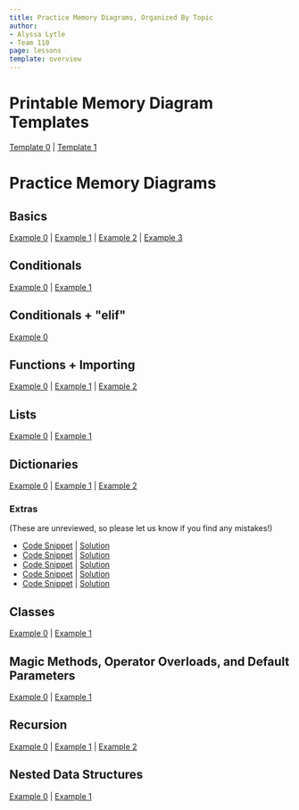 ```yaml
---
title: Practice Memory Diagrams, Organized By Topic
author:
- Alyssa Lytle
- Team 110
page: lessons
template: overview
---
```

# Printable Memory Diagram Templates
[Template 0](/static/MDTemplate0.png) | [Template 1](/static/MDTemplate1.png)

# Practice Memory Diagrams

## Basics
[Example 0](/resources/practice/memory-diagrams/basic/basic-00.html) | 
[Example 1](/resources/practice/memory-diagrams/basic/basic-01.html) | 
[Example 2](/resources/practice/memory-diagrams/basic/basic-02.html) |
[Example 3](/resources/practice/memory-diagrams/basic/basic-03.html) 

## Conditionals
[Example 0](/resources/practice/memory-diagrams/conditionals/conditionals-00.html) |
[Example 1](/resources/practice/memory-diagrams/conditionals/conditionals-01.html)

## Conditionals + "elif"
[Example 0](/resources/practice/memory-diagrams/elif/elif-00.html)

<!-- ## bool Operators

## f-strings

## Functions -->

## Functions + Importing 

[Example 0](/resources/practice/memory-diagrams/functions/func-import-00.html) | 
[Example 1](/resources/practice/memory-diagrams/functions/func-import-01.html) | [Example 2](/resources/practice/memory-diagrams/functions/func-import-02.html)

## Lists 
[Example 0](/resources/practice/memory-diagrams/lists/lists-00.html) |
[Example 1](/resources/practice/memory-diagrams/lists/lists-01.html)

## Dictionaries

[Example 0](/resources/practice/memory-diagrams/dicts/dicts-00.html) |
[Example 1](/resources/practice/memory-diagrams/dicts/dicts-01.html) |
[Example 2](/resources/practice/memory-diagrams/dicts/lineups.html)

### Extras 
(These are unreviewed, so please let us know if you find any mistakes!)

* [Code Snippet](/static/practice-mem-diagrams/pallavi1.png) | [Solution](/static/practice-mem-diagrams/pallavi1_sol.png)
* [Code Snippet](/static/practice-mem-diagrams/chloe1.png) | [Solution](/static/practice-mem-diagrams/Chloe1_sol.png) 
* [Code Snippet](/static/practice-mem-diagrams/vrinda2.pdf) | [Solution](/static/practice-mem-diagrams/vrinda2_sol.pdf) 
* [Code Snippet](/static/practice-mem-diagrams/Pallavi3.png) | [Solution](/static/practice-mem-diagrams/Pallavi3_sol.pdf) 
* [Code Snippet](/static/practice-mem-diagrams/Pallavi4.png) | [Solution](/static/practice-mem-diagrams/Pallavi4_sol.pdf) 

## Classes

[Example 0](/resources/practice/memory-diagrams/oop/tweets.html) | 
[Example 1](/resources/practice/memory-diagrams/oop/stadium.html)

## Magic Methods, Operator Overloads, and Default Parameters

[Example 0](/resources/practice/memory-diagrams/oop-advanced/team.html) |
[Example 1](/resources/practice/memory-diagrams/oop-advanced/playlist.html) 

## Recursion
[Example 0](/resources/practice/memory-diagrams/recursion/basic-loop.html) |
[Example 1](/resources/practice/memory-diagrams/recursion/list-len.html) |
[Example 2](/resources/practice/memory-diagrams/recursion/silly-loop.html)

## Nested Data Structures
[Example 0](/resources/practice/memory-diagrams/nested-structures/data.html) |
[Example 1](/resources/practice/memory-diagrams/nested-structures/nested.html)